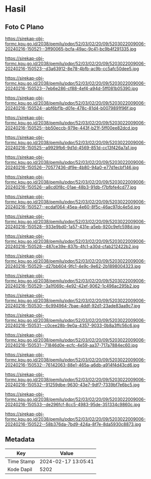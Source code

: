 # Hasil

## Foto C Plano

https://sirekap-obj-formc.kpu.go.id/2038/pemilu/pdpr/52/03/02/20/09/5203022009006-20240216-150521--3ff90065-bcfa-49ac-9c41-bc9b4f291335.jpg

https://sirekap-obj-formc.kpu.go.id/2038/pemilu/pdpr/52/03/02/20/09/5203022009006-20240216-150523--d3a63912-8e78-4bfb-ac9b-cc5afc50dee5.jpg

https://sirekap-obj-formc.kpu.go.id/2038/pemilu/pdpr/52/03/02/20/09/5203022009006-20240216-150523--7eb6e286-cf88-4ef4-a94d-5ff081b05390.jpg

https://sirekap-obj-formc.kpu.go.id/2038/pemilu/pdpr/52/03/02/20/09/5203022009006-20240216-150524--abf6bf1b-d01e-478c-81d4-b0079891f96f.jpg

https://sirekap-obj-formc.kpu.go.id/2038/pemilu/pdpr/52/03/02/20/09/5203022009006-20240216-150525--bb50eccb-979e-443f-b21f-5ff00ee82dcd.jpg

https://sirekap-obj-formc.kpu.go.id/2038/pemilu/pdpr/52/03/02/20/09/5203022009006-20240216-150525--a9929fb6-9d1d-4569-851d-cc13f426a7a1.jpg

https://sirekap-obj-formc.kpu.go.id/2038/pemilu/pdpr/52/03/02/20/09/5203022009006-20240216-150526--70577436-df9e-4b80-94a0-e77d1ecbf146.jpg

https://sirekap-obj-formc.kpu.go.id/2038/pemilu/pdpr/52/03/02/20/09/5203022009006-20240216-150526--a8cd0f8c-01ae-48b3-91db-f7bfbfe4cd77.jpg

https://sirekap-obj-formc.kpu.go.id/2038/pemilu/pdpr/52/03/02/20/09/5203022009006-20240216-150527--ecdaf064-45ea-4e60-8f5c-46ac97dc4e5d.jpg

https://sirekap-obj-formc.kpu.go.id/2038/pemilu/pdpr/52/03/02/20/09/5203022009006-20240216-150528--933e9bd0-1a57-431e-a5eb-920c9efc598d.jpg

https://sirekap-obj-formc.kpu.go.id/2038/pemilu/pdpr/52/03/02/20/09/5203022009006-20240216-150528--487ce39e-837b-4fc1-a30d-cfab212422b2.jpg

https://sirekap-obj-formc.kpu.go.id/2038/pemilu/pdpr/52/03/02/20/09/5203022009006-20240216-150529--d27bb604-9fc1-4e9c-9e62-2b1898004323.jpg

https://sirekap-obj-formc.kpu.go.id/2038/pemilu/pdpr/52/03/02/20/09/5203022009006-20240216-150529--3a1f069c-4e92-42ef-9062-1c496ac295b2.jpg

https://sirekap-obj-formc.kpu.go.id/2038/pemilu/pdpr/52/03/02/20/09/5203022009006-20240216-150530--6c994964-7bae-4ddf-92d1-23ade83aa9c7.jpg

https://sirekap-obj-formc.kpu.go.id/2038/pemilu/pdpr/52/03/02/20/09/5203022009006-20240216-150531--c0cee28b-9e0a-4357-9033-0b8a3ffc56c6.jpg

https://sirekap-obj-formc.kpu.go.id/2038/pemilu/pdpr/52/03/02/20/09/5203022009006-20240216-150531--71846d0e-ecfc-4e59-aa37-717a7884ec60.jpg

https://sirekap-obj-formc.kpu.go.id/2038/pemilu/pdpr/52/03/02/20/09/5203022009006-20240216-150532--76142063-88e1-465a-a6db-a914f4d43cd6.jpg

https://sirekap-obj-formc.kpu.go.id/2038/pemilu/pdpr/52/03/02/20/09/5203022009006-20240216-150532--91259dbe-9630-43e7-9df7-7339bf7e6bc5.jpg

https://sirekap-obj-formc.kpu.go.id/2038/pemilu/pdpr/52/03/02/20/09/5203022009006-20240216-150533--de296fcf-8cc5-4983-95de-351334c9860c.jpg

https://sirekap-obj-formc.kpu.go.id/2038/pemilu/pdpr/52/03/02/20/09/5203022009006-20240216-150522--58b376da-7bd9-424a-8f7e-8da5930c8873.jpg


## Metadata

| Key        | Value               |
| ---------- | ------------------- |
| Time Stamp | 2024-02-17 13:05:41 |
| Kode Dapil | 5202                |



